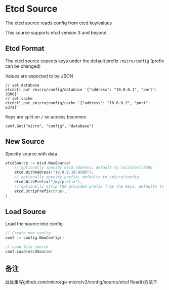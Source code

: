 # Etcd Source

The etcd source reads config from etcd key/values

This source supports etcd version 3 and beyond.

## Etcd Format

The etcd source expects keys under the default prefix `/micro/config` (prefix can be changed)

Values are expected to be JSON

```
// set database
etcdctl put /micro/config/database '{"address": "10.0.0.1", "port": 3306}'
// set cache
etcdctl put /micro/config/cache '{"address": "10.0.0.2", "port": 6379}'
```

Keys are split on `/` so access becomes

```
conf.Get("micro", "config", "database")
```

## New Source

Specify source with data

```go
etcdSource := etcd.NewSource(
	// optionally specify etcd address; default to localhost:8500
	etcd.WithAddress("10.0.0.10:8500"),
	// optionally specify prefix; defaults to /micro/config
	etcd.WithPrefix("/my/prefix"),
	// optionally strip the provided prefix from the keys, defaults to false
	etcd.StripPrefix(true),
)
```

## Load Source

Load the source into config

```go
// Create new config
conf := config.NewConfig()

// Load file source
conf.Load(etcdSource)
```
## 备注
此处重写github.com/micro/go-micro/v2/config/source/etcd Read()方法下